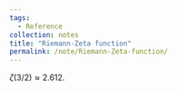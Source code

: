 ```yaml
---
tags:
  - Reference
collection: notes
title: "Riemann-Zeta function"
permalink: /note/Riemann-Zeta-function/
---
```


$\zeta(3/2) \approx 2.612$.
